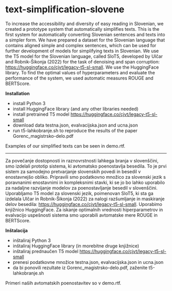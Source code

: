 # text-simplification-slovene

To increase the accessibility and diversity of easy reading in Slovenian, we created a prototype system that automatically simplifies texts. This is the first system for automatically converting Slovenian sentences and texts into a simpler form. We have prepared a dataset for the Slovenian language that contains aligned simple and complex sentences, which can be used for further development of models for simplifying texts in Slovenian. We use the T5 model for the Slovenian language, called SloT5, developed by Ulčar and Robnik-Šikonja (2022) for the task of denoising and span corruption: https://huggingface.co/cjvt/legacy-t5-sl-small. We use the HuggingFace library. To find the optimal values of hyperparameters and evaluate the performance of the system, we used automatic measures ROUGE and BERTScore. 

**Installation**

- install Python 3 
- install HuggingFace library (and any other libraries needed)
- install pretrained T5 model https://huggingface.co/cjvt/legacy-t5-sl-small
- download data testna.json, evalvacijska.json and ucna.json
- run t5-lahkobranje.sh to reproduce the results of the paper Gorenc_magistrsko-delo.pdf

Examples of our simplified texts can be seen in demo.rtf.
______________________

Za povečanje dostopnosti in raznovrstnosti lahkega branja v slovenščini, smo izdelali prototip sistema, ki avtomatsko poenostavlja besedila. To je prvi sistem za samodejno pretvarjanje slovenskih povedi in besedil v enostavnejšo obliko. Pripravili smo podatkovno množico za slovenski jezik s poravnanimi enostavnimi in kompleksnimi stavki, ki se jo bo lahko uporabilo za nadaljne razvijanje modelov za poenostavljanje besedil v slovenščini. Uporabljamo T5 model za slovenski jezik, poimenovan SloT5, ki sta ga izdelala Ulčar in Robnik-Šikonja (2022) za nalogi razšumljanje in maskiranje delov besedila: https://huggingface.co/cjvt/legacy-t5-sl-small. Uporabimo knjižnico HuggingFace. Za iskanje optimalnih vrednosti hiperparametrov in evalvacijo uspešnosti sistema smo uporabili avtomatske mere ROUGE in BERTScore.

**Inštalacija**

- inštaliraj Python 3 
- inštaliraj HuggingFace library (in morebitne druge knjižnice)
- inštaliraj prednaučen T5 model https://huggingface.co/cjvt/legacy-t5-sl-small
- prenesi podatkovne množice testna.json, evalvacijska.json in ucna.json
- da bi ponovili rezultate iz Gorenc_magistrsko-delo.pdf, zaženite t5-lahkobranje.sh 

Primeri naših avtomatskih poenostavitev so v demo.rtf.
